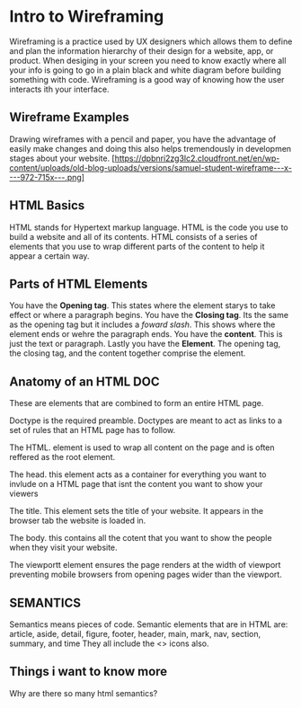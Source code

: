 # Intro to Wireframing

Wireframing is a practice used by UX designers which allows them to define and plan the information hierarchy of their design for a website, app, or product.
When desiging in your screen you need to know exactly where all your info is going to go in a plain black and white diagram before building something with code.
Wireframing is a good way of knowing how the user interacts ith your interface.

## Wireframe  Examples

Drawing wireframes with a pencil and paper, you have the advantage of easily make changes and doing this also helps tremendously in developmen stages about your website.
[https://dpbnri2zg3lc2.cloudfront.net/en/wp-content/uploads/old-blog-uploads/versions/samuel-student-wireframe---x----972-715x---.png]

## HTML Basics

HTML stands for Hypertext markup language.
HTML is the code you use to build a website and all of its contents.
HTML consists of a series of elements that you use to wrap different parts of the content to help it appear a certain way.

## Parts of HTML Elements

You have the **Opening tag**. This states where the element starys to take effect or where a paragraph begins.
You have the **Closing tag**. Its the same as the opening tag but it includes a *foward slash*. This shows where the element ends or wehre the paragraph ends.
You have the **content**. This is just the text or paragraph.
Lastly you have the **Element**. The opening tag, the closing tag, and the content together comprise the element.

## Anatomy of an HTML DOC

These are elements that are combined to form an entire HTML page.

Doctype is the required preamble. Doctypes are meant to act as links to a set of rules that an HTML page has to follow.

The HTML. element is used to wrap all content on the page and is often reffered as the root element.

The head. this element acts as a container for everything you want to invlude on a HTML page that isnt the content you want to show your viewers

The title. This element sets the title of your website. It appears in the browser tab the website is loaded in.

The body. this contains all the cotent that you want to show the people when they visit your website.

The viewportt element ensures the page renders at the width of viewport preventing mobile browsers from opening pages wider than the viewport.

## SEMANTICS

Semantics means pieces of code. 
Semantic elements that are in HTML are: article, aside, detail, figure, footer, header, main, mark, nav, section, summary, and time
They all include the <> icons also.

## Things i want to know more

Why are there so many html semantics?
